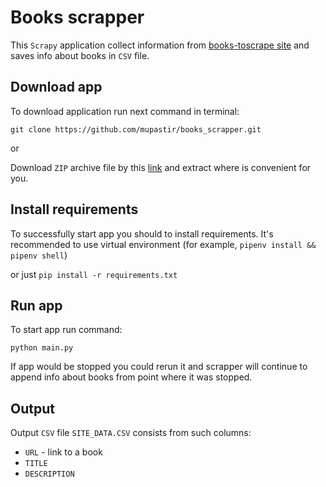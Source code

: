 # Books scrapper 

This `Scrapy` application collect information from 
[books-toscrape site](http://books.toscrape.com) and saves info about books
in `CSV` file.


## Download app

To download application run next command in terminal:

`git clone https://github.com/mupastir/books_scrapper.git`

or

Download `ZIP` archive file by this 
[link](https://github.com/mupastir/books_scrapper/archive/master.zip)
and extract where is convenient for you.

## Install requirements

To successfully start app you should to install requirements.
It's recommended to use virtual environment (for example, `pipenv install && pipenv shell`)

or just `pip install -r requirements.txt`

## Run app

To start app run command: 

`python main.py`

If app would be stopped you could rerun it and scrapper will continue to append
info about books from point where it was stopped.

## Output

Output `CSV` file `SITE_DATA.CSV` consists from such columns:

- `URL` - link to a book
- `TITLE`
- `DESCRIPTION`